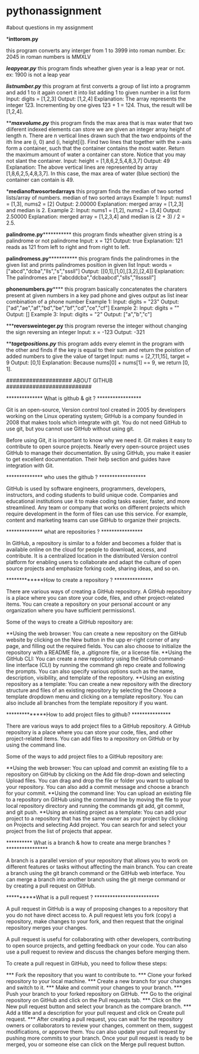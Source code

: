 # pythonassignment

#about questions in my assignment

*********inttorom.py********

 this program converts any interger from 1 to 3999 into roman number.
 Ex: 2045 in roman numbers is MMXLV

*********leapyear.py*********
 this program finds wheather given year is a leap year or not.
 ex: 1900 is not a leap year

*********listnumber.py*********
 this program at first converts a group of list into a programm and add 1 to it 
 again conert it into list
 adding 1 to given number in a list form
  Input: digits = [1,2,3]
  Output: [1,2,4]
  Explanation: The array represents the integer 123.
  Incrementing by one gives 123 + 1 = 124.
  Thus, the result will be [1,2,4].

***********maxvolume.py*********
 this program finds the max area that is max water that two diiferent indexed elements can store
 we are given an integer array height of length n. There are n vertical lines drawn such that the two
 endpoints of the ith line are (i, 0) and (i, height[i]).
 Find two lines that together with the x-axis form a container, such that the container contains the most water.
 Return the maximum amount of water a container can store.
 Notice that you may not slant the container.
 Input: height = [1,8,6,2,5,4,8,3,7]
 Output: 49
 Explanation: The above vertical lines are represented by array [1,8,6,2,5,4,8,3,7]. In this case, the max area of water
 (blue section) the container can contain is 49.

*************medianoftwosortedarrays************
 this program finds the median of two sorted lists/array of numbers.
 median of two sorted arrays
 Example 1:
 Input: nums1 = [1,3], nums2 = [2]
 Output: 2.00000
 Explanation: merged array = [1,2,3] and median is 2.
 Example 2:
 Input: nums1 = [1,2], nums2 = [3,4]
 Output: 2.50000
 Explanation: merged array = [1,2,3,4] and median is (2 + 3) / 2 = 2.5.

**********palindrome.py*********************
 this program finds wheather given string is a palindrome or not
 palindrome
 Input: x = 121
 Output: true
 Explanation: 121 reads as 121 from left to right and from right to left.

**********palindromess.py*********************
 this program finds the palindromes in the given list 
 and prints palindromes position in given list
 Input: words = ["abcd","dcba","lls","s","sssll"]
 Output: [[0,1],[1,0],[3,2],[2,4]]
 Explanation: The palindromes are ["abcddcba","dcbaabcd","slls","llssssll"]

**************phonenumbers.py******************
 this program basically concatenates the charaters present at given numbers in a key pad phone and gives output as list
 inear combination of a phone number
 Example 1:
 Input: digits = "23"
 Output: ["ad","ae","af","bd","be","bf","cd","ce","cf"]
 Example 2:
 Input: digits = ""
 Output: []
 Example 3:
 Input: digits = "2"
 Output: ["a","b","c"]

*************reversweinteger.py**********
 this program reverse the integer without changing the sign
 reversing an integer
 Input: x = -123
 Output: -321

*************tagetpositions.py***********
 this program adds every elemnt in the program with the other and finds if the key is equal to their sum
 and return the poistion of added numbers to give the value of target
 Input: nums = [2,7,11,15], target = 9
 Output: [0,1]
 Explanation: Because nums[0] + nums[1] == 9, we return [0, 1].

#################### ABOUT GITHUB ##########################

************** What is github & git ?  *****************

Git is an open-source, Version control tool created in 2005 by developers working on the Linux operating system;
GitHub is a company founded in 2008 that makes tools which integrate with git. You do not need GitHub to use git,
but you cannot use GitHub without using git. 

Before using Git, it is important to know why we need it. Git makes it easy to contribute to open source projects.
Nearly every open-source project uses GitHub to manage their documentation. By using GitHub, you make it easier to
get excellent documentation. Their help section and guides have integration with Git. 

************** who uses the github ? ******************

GitHub is used by software engineers, programmers, developers, instructors, and coding students to build unique code.
Companies and educational institutions use it to make coding tasks easier, faster, and more streamlined. Any team or 
company that works on different projects which require development in the form of files can use this service. For 
example, content and marketing teams can use GitHub to organize their projects.

************** what are repositories ? ****************

In GitHub, a repository is similar to a folder and becomes a folder that is available online on the cloud for people
to download, access, and contribute. It is a centralized location in the distributed Version control platform for 
enabling users to collaborate and adapt the culture of open source projects and emphasize forking code, sharing ideas, and so on.

*************How to create a repository ? ***************

There are various ways of creating a GitHub repository. A GitHub repository is a place where you can store your code,
files, and other project-related items. You can create a repository on your personal account or any organization where 
you have sufficient permissions1.

Some of the ways to create a GitHub repository are:

**Using the web browser: You can create a new repository on the GitHub website by clicking on the New button in the upp
  er-right corner of any page, and filling out the required fields. You can   also choose to initialize the 
  repository with a README file, a .gitignore file, or a license file.
**Using the GitHub CLI: You can create a new repository using the GitHub command-line interface (CLI) by running the 
  command gh repo create and following the prompts. You can also specify various options such as the name, description,
  visibility, and template of the repository.
**Using an existing repository as a template: You can create a new repository with the directory structure and files of
  an existing repository by selecting the Choose a template dropdown menu and clicking on a template repository. You can
  also include all branches from the template repository if you want.

**************How to add project files to github? ***************

There are various ways to add project files to a GitHub repository. A GitHub repository is a place where you can store 
your code, files, and other project-related items. You can add files to a repository on GitHub or by using the command line.

Some of the ways to add project files to a GitHub repository are:

**Using the web browser: You can upload and commit an existing file to a repository on GitHub by clicking on the Add file 
  drop-down and selecting Upload files. You can drag and drop the file or folder you want to upload to your repository. You
  can also add a commit message and choose a branch for your commit.
**Using the command line: You can upload an existing file to a repository on GitHub using the command line by moving the file
  to your local repository directory and running the commands git add, git commit, and git push.
**Using an existing project as a template: You can add your project to a repository that has the same owner as your project 
  by clicking on Projects and selecting Add project. You can search for and select your project from the list of projects that appear.

********** What is a branch & how to create ana merge branches ? ****************

A branch is a parallel version of your repository that allows you to work on different features or tasks without affecting the
main branch. You can create a branch using the git branch command or the GitHub web interface. You can merge a branch into another
branch using the git merge command or by creating a pull request on GitHub.

**********What is a pull request ? *************************

A pull request in GitHub is a way of proposing changes to a repository that you do not have direct access to. A pull request lets 
you fork (copy) a repository, make changes to your fork, and then request that the original repository merges your changes.

A pull request is useful for collaborating with other developers, contributing to open source projects, and getting feedback on 
your code. You can also use a pull request to review and discuss the changes before merging them.

To create a pull request in GitHub, you need to follow these steps:

***    Fork the repository that you want to contribute to.
***    Clone your forked repository to your local machine.
***    Create a new branch for your changes and switch to it.
***    Make and commit your changes to your branch.
***    Push your branch to your forked repository on GitHub.
***    Go to the original repository on GitHub and click on the Pull requests tab.
***    Click on the New pull request button and select your branch as the compare branch.
***    Add a title and a description for your pull request and click on Create pull request.
***    After creating a pull request, you can wait for the repository owners or collaborators to review your changes, comment on
       them, suggest modifications, or approve them. You can also update your pull request by pushing more commits to your branch.
       Once your pull request is ready to be merged, you or someone else can click on the Merge pull request button.
